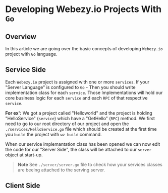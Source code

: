 # Developing Webezy.io Projects With `Go`

## Overview

In this article we are going over the basic concepts of developing `Webezy.io` project with `Go` language.

## Service Side

Each `Webezy.io` project is assigned with one or more `services`.
If your "Server Language" is configured to `Go` - Then you should write implementation class for each `service`.
Those Implementations will hold our core business logic for each `service` and each `RPC` of that respective `service`.

__For ex':__
We got a project called "Helloworld" and the project is holding "HelloService" (`service`) which have a "GetHello" (`RPC`) method.
We first need to go to our root directory of our project and open the `./services/HelloService.go` file which should be created at the first time you `build` the project with `wz build` command.

When our service implemantation class has been opened we can now edit the code for our "Server Side", the class will be attached to our `server` object at start-up.

> __Note__ See `./server/server.go` file to check how your services classes are beeing attached to the serving server.


## Client Side